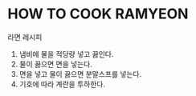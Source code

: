 # HOW TO COOK RAMYEON

라면 레시피

1. 냄비에 물을 적당량 넣고 끓인다.
2. 물이 끓으면 면을 넣는다.
3. 면을 넣고 물이 끓으면 분말스프를 넣는다.
4. 기호에 따라 계란을 투하한다.